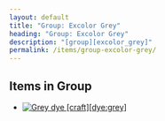 ```yaml
---
layout: default
title: "Group: Excolor Grey"
heading: "Group: Excolor Grey"
description: "[group][excolor_grey]"
permalink: /items/group-excolor-grey/
---
```



## Items in Group

<ul class="list-items clearfix">
    <li><a href="{{site.baseurl}}/items/dye-grey/"><img src="{{site.baseurl}}/assets/img/items/textures/dye_grey.png" data-toggle="tooltip" title="Grey dye [craft][dye:grey]"></a></li>
</ul>
